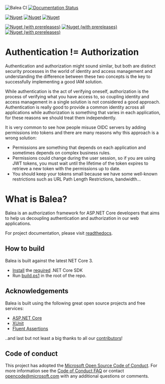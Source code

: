 ![Balea CI](https://github.com/Xabaril/Balea/workflows/Balea%20CI/badge.svg) [![Documentation Status](https://readthedocs.org/projects/balea/badge/?version=latest)](https://balea.readthedocs.io/en/latest/?badge=latest)

[![Nuget](https://img.shields.io/nuget/v/balea?label=balea)](https://www.nuget.org/packages/Balea/) [![Nuget](https://img.shields.io/nuget/v/balea.configuration.store?label=baleaconfigurationstore)](https://www.nuget.org/packages/Balea.Configuration.Store/) [![Nuget](https://img.shields.io/nuget/v/balea.entityframeworkcore.store?label=baleaefcorestore)](https://www.nuget.org/packages/Balea.EntityFrameworkCore.Store/)

[![Nuget (with prereleases)](https://img.shields.io/nuget/vpre/balea?color=yellow&label=balea%20preview)](https://www.nuget.org/packages/Balea/1.0.0-preview53023997) [![Nuget (with prereleases)](https://img.shields.io/nuget/vpre/balea.configuration.store?color=yellow&label=baleaconfigurationstore%20preview)](https://www.nuget.org/packages/Balea.Configuration.Store/1.0.0-preview53023997) [![Nuget (with prereleases)](https://img.shields.io/nuget/vpre/balea.entityframeworkcore.store?color=yellow&label=baleaefcorestore%20preview)](https://www.nuget.org/packages/Balea.EntityFrameworkCore.Store/1.0.0-preview53023997)

# Authentication != Authorization

Authentication and authorization might sound similar, but both are distinct security processes in the world of identity and access management and understanding the difference between these two concepts is the key to successfully implementing a good IAM solution.

While authentication is the act of verifying oneself, authorization is the process of verifying what you have access to, so coupling identity and access management in a single solution is not considered a good approach. Authentication is really good to provide a common identity across all applications while authorization is something that varies in each application, for these reasons we should treat them independently.

It is very common to see how people misuse OIDC servers by adding permissions into tokens and there are many reasons why this approach is a wrong solution:

- Permissions are something that depends on each application and sometimes depends on complex business rules.
- Permissions could change during the user session, so if you are using JWT tokens, you must wait until the lifetime of the token expires to retrieve a new token with the permissions up to date.
- You should keep your tokens small because we have some well-known restrictions such as URL Path Length Restrictions, bandwidth...

# What is Balea?

Balea is an authorization framework for ASP.NET Core developers that aims to help us decoupling authentication and authorization in our web applications.

For project documentation, please visit [readthedocs](https://balea.readthedocs.io).

## How to build

Balea is built against the latest NET Core 3.

- [Install](https://www.microsoft.com/net/download/core#/current) the [required](https://github.com/Xabaril/Balea/blob/master/global.json) .NET Core SDK
- Run [build.ps1](https://github.com/Xabaril/Balea/blob/master/build.ps1) in the root of the repo.

## Acknowledgements

Balea is built using the following great open source projects and free services:

- [ASP.NET Core](https://github.com/aspnet)
- [XUnit](https://xunit.github.io/)
- [Fluent Assertions](http://www.fluentassertions.com/)

..and last but not least a big thanks to all our [contributors](https://github.com/Xabaril/Balea/graphs/contributors)!

## Code of conduct

This project has adopted the [Microsoft Open Source Code of Conduct](https://opensource.microsoft.com/codeofconduct/). For more information see the [Code of Conduct FAQ](https://opensource.microsoft.com/codeofconduct/faq/) or contact [opencode@microsoft.com](mailto:opencode@microsoft.com) with any additional questions or comments.
